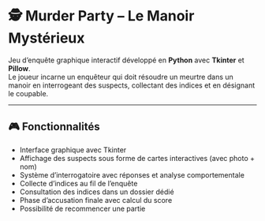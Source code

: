 # 🕵️ Murder Party – Le Manoir Mystérieux

Jeu d’enquête graphique interactif développé en **Python** avec **Tkinter** et **Pillow**.  
Le joueur incarne un enquêteur qui doit résoudre un meurtre dans un manoir en interrogeant des suspects, collectant des indices et en désignant le coupable.

---

## 🎮 Fonctionnalités

- Interface graphique avec Tkinter
- Affichage des suspects sous forme de cartes interactives (avec photo + nom)
- Système d’interrogatoire avec réponses et analyse comportementale
- Collecte d’indices au fil de l’enquête
- Consultation des indices dans un dossier dédié
- Phase d’accusation finale avec calcul du score
- Possibilité de recommencer une partie
